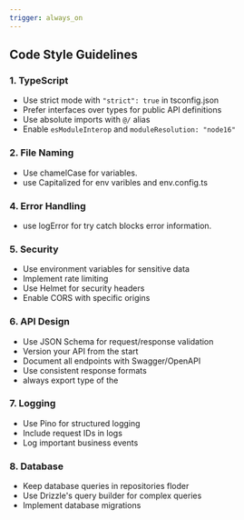 ```yaml
---
trigger: always_on
---
```


## Code Style Guidelines

### 1. TypeScript

- Use strict mode with `"strict": true` in tsconfig.json
- Prefer interfaces over types for public API definitions
- Use absolute imports with `@/` alias
- Enable `esModuleInterop` and `moduleResolution: "node16"`

### 2. File Naming

- Use chamelCase for variables.
- use Capitalized for env varibles and env.config.ts


### 4. Error Handling

- use logError for try catch blocks error information.


### 5. Security

- Use environment variables for sensitive data
- Implement rate limiting
- Use Helmet for security headers
- Enable CORS with specific origins

### 6. API Design

- Use JSON Schema for request/response validation
- Version your API from the start
- Document all endpoints with Swagger/OpenAPI
- Use consistent response formats
- always export type of the 

### 7. Logging

- Use Pino for structured logging
- Include request IDs in logs
- Log important business events

### 8. Database

- Keep database queries in repositories floder
- Use Drizzle's query builder for complex queries
- Implement database migrations
